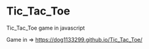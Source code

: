 # Tic_Tac_Toe
Tic_Tac_Toe game in javascript

Game in =>  https://dog1133299.github.io/Tic_Tac_Toe/


